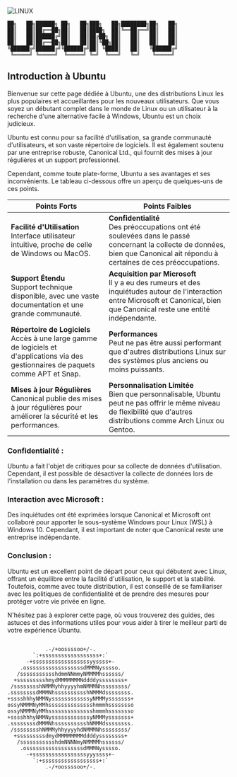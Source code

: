 ![LINUX](https://img.shields.io/badge/UBUNTU-orange)
```
██╗   ██╗██████╗ ██╗   ██╗███╗   ██╗████████╗██╗   ██╗
██║   ██║██╔══██╗██║   ██║████╗  ██║╚══██╔══╝██║   ██║
██║   ██║██████╔╝██║   ██║██╔██╗ ██║   ██║   ██║   ██║
██║   ██║██╔══██╗██║   ██║██║╚██╗██║   ██║   ██║   ██║
╚██████╔╝██████╔╝╚██████╔╝██║ ╚████║   ██║   ╚██████╔╝
 ╚═════╝ ╚═════╝  ╚═════╝ ╚═╝  ╚═══╝   ╚═╝    ╚═════╝ 
```
## Introduction à Ubuntu

Bienvenue sur cette page dédiée à Ubuntu, une des distributions Linux les plus populaires et accueillantes pour les nouveaux utilisateurs. Que vous soyez un débutant complet dans le monde de Linux ou un utilisateur à la recherche d'une alternative facile à Windows, Ubuntu est un choix judicieux.

Ubuntu est connu pour sa facilité d'utilisation, sa grande communauté d'utilisateurs, et son vaste répertoire de logiciels. Il est également soutenu par une entreprise robuste, Canonical Ltd., qui fournit des mises à jour régulières et un support professionnel.

Cependant, comme toute plate-forme, Ubuntu a ses avantages et ses inconvénients. Le tableau ci-dessous offre un aperçu de quelques-uns de ces points.

| Points Forts | Points Faibles |
|---|---|
| **Facilité d'Utilisation**<br>Interface utilisateur intuitive, proche de celle de Windows ou MacOS. | **Confidentialité**<br>Des préoccupations ont été soulevées dans le passé concernant la collecte de données, bien que Canonical ait répondu à certaines de ces préoccupations. |
| **Support Étendu**<br>Support technique disponible, avec une vaste documentation et une grande communauté. | **Acquisition par Microsoft**<br>Il y a eu des rumeurs et des inquiétudes autour de l'interaction entre Microsoft et Canonical, bien que Canonical reste une entité indépendante. |
| **Répertoire de Logiciels**<br>Accès à une large gamme de logiciels et d'applications via des gestionnaires de paquets comme APT et Snap. | **Performances**<br>Peut ne pas être aussi performant que d'autres distributions Linux sur des systèmes plus anciens ou moins puissants. |
| **Mises à jour Régulières**<br>Canonical publie des mises à jour régulières pour améliorer la sécurité et les performances. | **Personnalisation Limitée**<br>Bien que personnalisable, Ubuntu peut ne pas offrir le même niveau de flexibilité que d'autres distributions comme Arch Linux ou Gentoo. |

### Confidentialité :
Ubuntu a fait l'objet de critiques pour sa collecte de données d'utilisation. Cependant, il est possible de désactiver la collecte de données lors de l'installation ou dans les paramètres du système.

### Interaction avec Microsoft :
Des inquiétudes ont été exprimées lorsque Canonical et Microsoft ont collaboré pour apporter le sous-système Windows pour Linux (WSL) à Windows 10. Cependant, il est important de noter que Canonical reste une entreprise indépendante.

### Conclusion :
Ubuntu est un excellent point de départ pour ceux qui débutent avec Linux, offrant un équilibre entre la facilité d'utilisation, le support et la stabilité. Toutefois, comme avec toute distribution, il est conseillé de se familiariser avec les politiques de confidentialité et de prendre des mesures pour protéger votre vie privée en ligne.

N'hésitez pas à explorer cette page, où vous trouverez des guides, des astuces et des informations utiles pour vous aider à tirer le meilleur parti de votre expérience Ubuntu.

```
            
            .-/+oossssoo+/-.               
        `:+ssssssssssssssssss+:`           
      -+ssssssssssssssssssyyssss+-     
    .ossssssssssssssssssdMMMNysssso.       
   /ssssssssssshdmmNNmmyNMMMMhssssss/      
  +ssssssssshmydMMMMMMMNddddyssssssss+     
 /sssssssshNMMMyhhyyyyhmNMMMNhssssssss/    
.ssssssssdMMMNhsssssssssshNMMMdssssssss.   
+sssshhhyNMMNyssssssssssssyNMMMysssssss+   
ossyNMMMNyMMhsssssssssssssshmmmhssssssso   
ossyNMMMNyMMhsssssssssssssshmmmhssssssso  
+sssshhhyNMMNyssssssssssssyNMMMysssssss+   
.ssssssssdMMMNhsssssssssshNMMMdssssssss.   
 /sssssssshNMMMyhhyyyyhdNMMMNhssssssss/    
  +sssssssssdmydMMMMMMMMddddyssssssss+     
   /ssssssssssshdmNNNNmyNMMMMhssssss/      
    .ossssssssssssssssssdMMMNysssso.       
      -+sssssssssssssssssyyyssss+-
        `:+ssssssssssssssssss+:`                                   
            .-/+oossssoo+/-.
```
